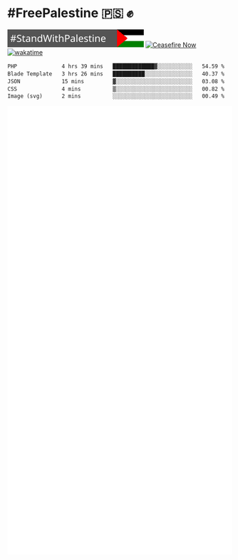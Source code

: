 # #FreePalestine 🇵🇸 ✊

[![github](https://raw.githubusercontent.com/saedyousef/StandWithPalestine/main/badges/flat/StandWithPalestine.svg)](https://github.com/saedyousef/StandWithPalestine)
[![Ceasefire Now](https://badge.techforpalestine.org/default)](https://techforpalestine.org/learn-more)
[![wakatime](https://wakatime.com/badge/user/03bf07e2-4c78-4826-8603-8922f0241061.svg)](https://wakatime.com/@03bf07e2-4c78-4826-8603-8922f0241061)
<!-- [![committers.top badge](https://user-badge.committers.top/jordan_private/saedyousef.svg)](https://user-badge.committers.top/jordan_private/saedyousef) -->

<!-- ![Profile Views](https://visitor-badge.glitch.me/badge?page_id=saedyousef.saedyousef&left_color=grey&right_color=blue&left_text=👀+Profile+Views) -->



<!-- <img src="https://github-readme-stats.vercel.app/api?username=saedyousef&show_icons=true&count_private=true" width="100%" /> --> 

<!--START_SECTION:waka-->

```txt
PHP              4 hrs 39 mins   █████████████▓░░░░░░░░░░░   54.59 %
Blade Template   3 hrs 26 mins   ██████████░░░░░░░░░░░░░░░   40.37 %
JSON             15 mins         ▓░░░░░░░░░░░░░░░░░░░░░░░░   03.08 %
CSS              4 mins          ▒░░░░░░░░░░░░░░░░░░░░░░░░   00.82 %
Image (svg)      2 mins          ░░░░░░░░░░░░░░░░░░░░░░░░░   00.49 %
```

<!--END_SECTION:waka-->
    
<!-- ![github contribution grid snake animation](https://raw.githubusercontent.com/saedyousef/saedyousef/output/github-contribution-grid-snake.svg) -->


![Metrics](./github-metrics.svg)